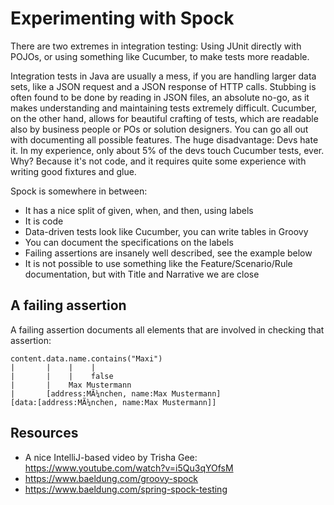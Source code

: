 # Experimenting with Spock

There are two extremes in integration testing: Using JUnit directly with POJOs, 
or using something like Cucumber, to make tests more readable.

Integration tests in Java are usually a mess, if you are handling larger data
sets, like a JSON request and a JSON response of HTTP calls. Stubbing is often
found to be done by reading in JSON files, an absolute no-go, as it makes understanding
and maintaining tests extremely difficult.
Cucumber, on the other hand, allows for beautiful crafting of tests, which are readable
also by business people or POs or solution designers. You can go all out with documenting
all possible features. The huge disadvantage: Devs hate it. In my experience, only about 5%
of the devs touch Cucumber tests, ever. Why? Because it's not code, and it requires quite
some experience with writing good fixtures and glue.

Spock is somewhere in between:
- It has a nice split of given, when, and then, using labels
- It is code
- Data-driven tests look like Cucumber, you can write tables in Groovy
- You can document the specifications on the labels
- Failing assertions are insanely well described, see the example below
- It is not possible to use something like the Feature/Scenario/Rule documentation, but with Title and Narrative we are close

## A failing assertion

A failing assertion documents all elements that are involved in checking that assertion:
```
content.data.name.contains("Maxi")
|       |    |    |
|       |    |    false
|       |    Max Mustermann
|       [address:MÃ¼nchen, name:Max Mustermann]
[data:[address:MÃ¼nchen, name:Max Mustermann]]
```

## Resources
- A nice IntelliJ-based video by Trisha Gee: https://www.youtube.com/watch?v=i5Qu3qYOfsM
- https://www.baeldung.com/groovy-spock
- https://www.baeldung.com/spring-spock-testing